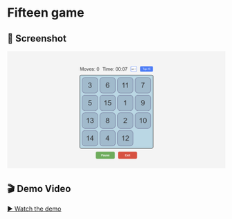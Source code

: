 # Fifteen game

## 📸 Screenshot

![App Preview](./media/FifteenGame_photo.png)

## 🎬 Demo Video

[▶️ Watch the demo](./media/FifteenGame_rec.mp4)